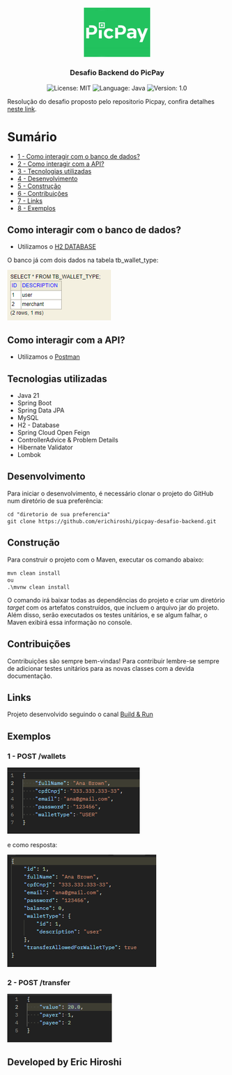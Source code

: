 <p align="center" width="100%">
    <img width="30%" src="imagens\picpay-logo.jpg"> 
</p>


<h3 align="center">
  Desafio Backend do PicPay
</h3>

<p align="center">

  <img alt="License: MIT" src="https://img.shields.io/badge/license-MIT-%2304D361">
  <img alt="Language: Java" src="https://img.shields.io/badge/language-java-green">
  <img alt="Version: 1.0" src="https://img.shields.io/badge/version-1.0-yellowgreen">

</p>

Resolução do desafio proposto pelo repositorio Picpay, confira detalhes [neste link](https://github.com/PicPay/picpay-desafio-backend/blob/main/readme.md).


# Sumário

+ [1 - Como interagir com o banco de dados?](#como-interagir-com-o-banco-de-dados)
+ [2 - Como interagir com a API?](#como-interagir-com-a-api)
+ [3 - Tecnologias utilizadas](#tecnologias-utilizadas)
+ [4 - Desenvolvimento](#desenvolvimento)
+ [5 - Construção](#construção)
+ [6 - Contribuições](#contribuições)
+ [7 - Links](#links)
+ [8 - Exemplos](#exemplos)




## Como interagir com o banco de dados?
- Utilizamos o [H2 DATABASE](https://h2database.com/html/main.html)

O banco já com dois dados na tabela  tb_wallet_type:

![banco-dados-01](imagens/banco-dados-01.png)


## Como interagir com a API?
- Utilizamos o [Postman](https://www.postman.com/)

## Tecnologias utilizadas

* Java 21
* Spring Boot
* Spring Data JPA
* MySQL
* H2 - Database
* Spring Cloud Open Feign
* ControllerAdvice & Problem Details
* Hibernate Validator
* Lombok

## Desenvolvimento

Para iniciar o desenvolvimento, é necessário clonar o projeto do GitHub num diretório de sua preferência:

```shell
cd "diretorio de sua preferencia"
git clone https://github.com/erichiroshi/picpay-desafio-backend.git
```

## Construção

Para construir o projeto com o Maven, executar os comando abaixo:

```shell
mvn clean install
ou
.\mvnw clean install 
```

O comando irá baixar todas as dependências do projeto e criar um diretório *target* com os artefatos construídos, que incluem o arquivo jar do projeto. Além disso, serão executados os testes unitários, e se algum falhar, o Maven exibirá essa informação no console.

## Contribuições

Contribuições são sempre bem-vindas! Para contribuir lembre-se sempre de adicionar testes unitários para as novas classes com a devida documentação.

## Links
Projeto desenvolvido seguindo o canal [Build & Run](https://www.youtube.com/watch?v=dttXo48oXt4&list=PLxCh3SsamNs7y1Y-QaVdWx0MUh0wvo7TV)

## Exemplos

### 1 - POST /wallets
![postman-01](imagens/postman-01.png)

e como resposta:

![postman-02](imagens/postman-02.png)

### 2 - POST /transfer

![postman-03](imagens/postman-03.png)

## Developed by Eric Hiroshi
